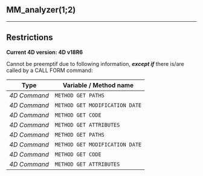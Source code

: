 ﻿## MM_analyzer($1;$2)---## Restrictions**Current 4D version: 4D v18R6**Cannot be preemptif due to following information, ***except if*** there is/are called by a CALL FORM command:|Type|Variable / Method name||------|------||*4D Command*|`METHOD GET PATHS`||*4D Command*|`METHOD GET MODIFICATION DATE`||*4D Command*|`METHOD GET CODE`||*4D Command*|`METHOD GET ATTRIBUTES`||*4D Command*|`METHOD GET PATHS`||*4D Command*|`METHOD GET MODIFICATION DATE`||*4D Command*|`METHOD GET CODE`||*4D Command*|`METHOD GET ATTRIBUTES`|